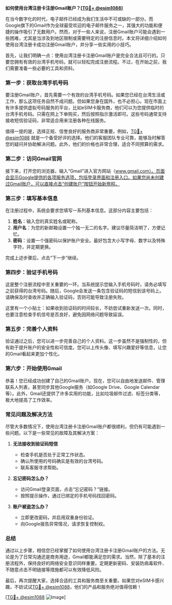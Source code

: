 **如何使用台湾注册卡注册Gmail账户？[[TG💪+ @esim1088](https://t.me/s/esim1088)]**

在当今数字化的时代，电子邮件已经成为我们生活中不可或缺的一部分。而Google旗下的Gmail作为全球最受欢迎的电子邮件服务之一，其强大的功能和便捷的操作吸引了无数用户。然而，对于一些人来说，注册Gmail账户可能会遇到一些困难，尤其是当涉及到地区限制或需要特定的注册信息时。本文将详细介绍如何使用台湾注册卡成功注册Gmail账户，并分享一些实用的小技巧。

首先，让我们明确一点：使用台湾注册卡注册Gmail账户是完全合法且可行的。只要您拥有有效的台湾手机号码，就可以轻松完成注册流程。不过，在开始之前，我们需要准备一些必要的工具和资料。

### **第一步：获取台湾手机号码**

要注册Gmail账户，首先需要一个有效的台湾手机号码。如果您已经在台湾生活或工作，那么这项任务自然不成问题。但如果您身在国外，也不必担心。现在市面上有许多提供虚拟号码服务的平台，比如eSIM卡服务商，他们可以为您提供临时的台湾手机号码。只需在网上下单购买，然后按照指示激活即可。这些号码通常支持接收短信验证码，非常适合用来注册各种在线服务。

值得一提的是，选择正规、信誉良好的服务商非常重要。例如，[TG💪+ @esim1088](https://t.me/s/esim1088) 就是一个备受好评的选择。他们的客服团队专业可靠，能够及时解答您的疑问并协助解决问题。此外，他们的价格也非常合理，适合不同预算的需求。

### **第二步：访问Gmail官网**

接下来，打开您的浏览器，输入“Gmail”进入官方网站（www.gmail.com）。页面会显示Google提供的各项服务选项，包括登录界面和注册入口。如果您尚未创建过Gmail账户，可以直接点击“创建账户”按钮开始新旅程。

### **第三步：填写基本信息**

在注册过程中，系统会要求您填写一系列基本信息。这部分内容主要包括：

1. **姓名**：输入您的真实姓名或昵称。
2. **用户名**：为您的新邮箱设置一个独一无二的名字。建议尽量简洁明了，方便记忆。
3. **密码**：设置一个强密码以保护账户安全。最好包含大小写字母、数字以及特殊字符，并定期更换。

完成上述步骤后，点击“下一步”继续。

### **第四步：验证手机号码**

这是整个注册流程中至关重要的一环。当系统提示您输入手机号码时，请务必填写之前获得的台湾号码。随后，Google会发送一条包含验证码的短信到该号码上。请确保及时查收并正确输入验证码，否则可能导致注册失败。

这里有一个小贴士：如果收到验证码的时间较长，不妨尝试重新发送一次。同时，也要注意检查手机信号是否良好，避免因网络问题导致延误。

### **第五步：完善个人资料**

验证通过之后，您可以进一步完善自己的个人资料。这一步虽然不是强制性的，但有助于提升账户的安全性和可信度。您可以上传头像、填写兴趣爱好等信息，让您的Gmail看起来更加个性化。

### **第六步：开始使用Gmail**

恭喜！您已经成功创建了自己的Gmail账户。现在，您可以自由地发送邮件、管理联系人列表，甚至同步其他Google服务（如Google Drive、Google Calendar等）。此外，Gmail还提供了许多实用的功能，比如垃圾邮件过滤、标签分类等，极大地提高了工作效率。

### **常见问题及解决方法**

尽管大多数情况下，使用台湾注册卡注册Gmail账户都很顺利，但仍有可能遇到一些问题。以下是一些常见的故障及其解决方案：

1. **无法接收到验证码短信**
   - 检查手机是否处于正常工作状态。
   - 确认所使用的号码确实是有效的台湾号码。
   - 联系客服寻求帮助。

2. **忘记密码怎么办？**
   - 访问Gmail登录页面，点击“忘记密码？”链接。
   - 按照提示操作，通过已绑定的手机号码找回密码。

3. **账户被盗怎么办？**
   - 立即更改密码，并启用双重身份验证。
   - 向Google报告异常情况，请求恢复控制权。

### **总结**

通过以上步骤，相信您已经掌握了如何使用台湾注册卡注册Gmail账户的方法。无论是为了日常沟通还是商务用途，Gmail都能满足您的需求。当然，除了基本的注册流程外，保持良好的网络安全意识同样重要。定期更新密码、安装防病毒软件、不随意点击不明链接等措施都可以有效降低风险。

最后，再次提醒大家，选择合适的工具和服务商至关重要。如果您对eSIM卡感兴趣，不妨试试[TG💪+ @esim1088](https://t.me/s/esim1088)，他们的产品和服务绝对值得信赖！

[[TG💪+ @esim1088](https://t.me/s/esim1088) ![Image](https://i.postimg.cc/4NQfJmqS/Snipaste-2025-05-13-00-14-12.png)]
